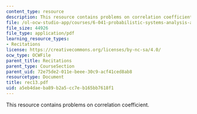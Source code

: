 ```yaml
---
content_type: resource
description: This resource contains problems on correlation coefficient.
file: /ol-ocw-studio-app/courses/6-041-probabilistic-systems-analysis-and-applied-probability-spring-2006/a5eb4daeba89b2a5cc7eb165bb7618f1_rec13.pdf
file_size: 44926
file_type: application/pdf
learning_resource_types:
- Recitations
license: https://creativecommons.org/licenses/by-nc-sa/4.0/
ocw_type: OCWFile
parent_title: Recitations
parent_type: CourseSection
parent_uid: 72e75de2-011e-beee-30c9-acf41ced8ab8
resourcetype: Document
title: rec13.pdf
uid: a5eb4dae-ba89-b2a5-cc7e-b165bb7618f1
---
```

This resource contains problems on correlation coefficient.